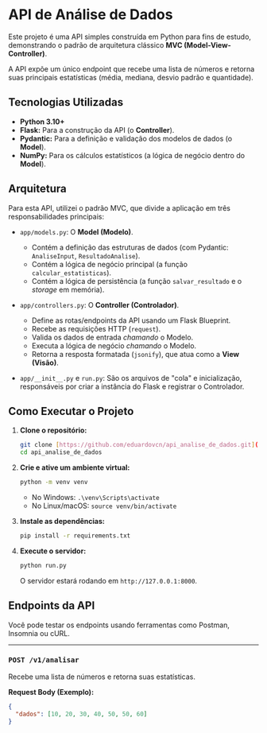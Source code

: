 # API de Análise de Dados

Este projeto é uma API simples construída em Python para fins de estudo, demonstrando o padrão de arquitetura clássico **MVC (Model-View-Controller)**.

A API expõe um único endpoint que recebe uma lista de números e retorna suas principais estatísticas (média, mediana, desvio padrão e quantidade).

## Tecnologias Utilizadas

* **Python 3.10+**
* **Flask:** Para a construção da API (o **Controller**).
* **Pydantic:** Para a definição e validação dos modelos de dados (o **Model**).
* **NumPy:** Para os cálculos estatísticos (a lógica de negócio dentro do **Model**).

## Arquitetura 

Para esta API, utilizei o padrão MVC, que divide a aplicação em três responsabilidades principais:

* `app/models.py`: O **Model (Modelo)**.
  * Contém a definição das estruturas de dados (com Pydantic: `AnaliseInput`, `ResultadoAnalise`).
  * Contém a lógica de negócio principal (a função `calcular_estatisticas`).
  * Contém a lógica de persistência (a função `salvar_resultado` e o _storage_ em memória).

* `app/controllers.py`: O **Controller (Controlador)**.
  * Define as rotas/endpoints da API usando um Flask Blueprint.
  * Recebe as requisições HTTP (`request`).
  * Valida os dados de entrada *chamando* o Modelo.
  * Executa a lógica de negócio *chamando* o Modelo.
  * Retorna a resposta formatada (`jsonify`), que atua como a **View (Visão)**.

* `app/__init__.py` e `run.py`: São os arquivos de "cola" e inicialização, responsáveis por criar a instância do Flask e registrar o Controlador.

## Como Executar o Projeto

1.  **Clone o repositório:**
    ```bash
    git clone [https://github.com/eduardovcn/api_analise_de_dados.git](https://github.com/eduardovcn/api_analise_de_dados.git)
    cd api_analise_de_dados
    ```

2.  **Crie e ative um ambiente virtual:**
    ```bash
    python -m venv venv
    ```
    * No Windows: `.\venv\Scripts\activate`
    * No Linux/macOS: `source venv/bin/activate`

3.  **Instale as dependências:**
    ```bash
    pip install -r requirements.txt
    ```

4.  **Execute o servidor:**
    ```bash
    python run.py
    ```
    O servidor estará rodando em `http://127.0.0.1:8000`.

## Endpoints da API

Você pode testar os endpoints usando ferramentas como Postman, Insomnia ou cURL.

---

### `POST /v1/analisar`

Recebe uma lista de números e retorna suas estatísticas.

**Request Body (Exemplo):**
```json
{
  "dados": [10, 20, 30, 40, 50, 50, 60]
}